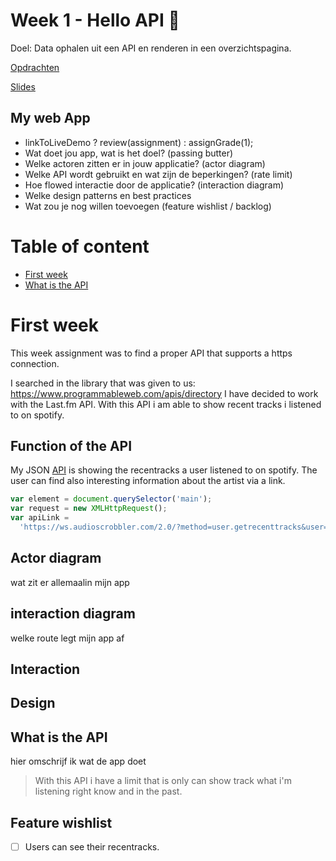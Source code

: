 # Week 1 - Hello API 🐒

Doel: Data ophalen uit een API en renderen in een overzichtspagina.

[Opdrachten](https://drive.google.com/open?id=1OVhWQNaCgSluYviTKKWcApkyPd23xow1PiExb8GYANM)

[Slides](https://drive.google.com/open?id=1Rjl9xqXoKniQSRJPdkU1O5YwWC33SJK8KiV0a-H_xZU)

## My web App

- linkToLiveDemo ? review(assignment) : assignGrade(1);
- Wat doet jou app, wat is het doel? (passing butter)
- Welke actoren zitten er in jouw applicatie? (actor diagram)
- Welke API wordt gebruikt en wat zijn de beperkingen? (rate limit)
- Hoe flowed interactie door de applicatie? (interaction diagram)
- Welke design patterns en best practices
- Wat zou je nog willen toevoegen (feature wishlist / backlog)

# Table of content

- [First week](firstweek)
- [What is the API](whatistheapi)

# First week

This week assignment was to find a proper API that supports a https connection.

I searched in the library that was given to us: https://www.programmableweb.com/apis/directory I have decided to work with the Last.fm API. With this API i am able to show recent tracks i listened to on spotify.

## Function of the API

My JSON [API](https://ws.audioscrobbler.com/2.0/?method=user.getrecenttracks&user=nathankeyzer&api_key=558413ce30002869acf1d2e2d9c2047b&format=json&page=1) is showing the recentracks a user listened to on spotify. The user can find also interesting information about the artist via a link.

```javascript
var element = document.querySelector('main');
var request = new XMLHttpRequest();
var apiLink =
  'https://ws.audioscrobbler.com/2.0/?method=user.getrecenttracks&user=nathankeyzer&api_key=558413ce30002869acf1d2e2d9c2047b&format=json&page=1';
```

## Actor diagram

wat zit er allemaalin mijn app

## interaction diagram

welke route legt mijn app af

## Interaction

## Design

## What is the API

hier omschrijf ik wat de app doet

> With this API i have a limit that is only can show track what i'm listening right know and in the past.

## Feature wishlist

- [ ] Users can see their recentracks.

```

```
